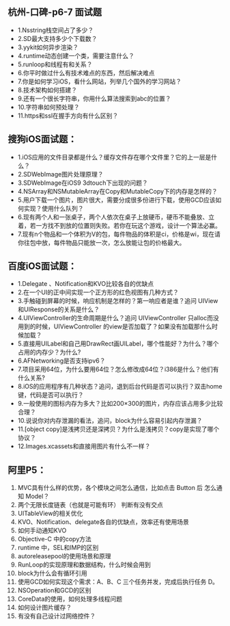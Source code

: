 ## 杭州-口碑-p6-7 面试题
- 1.Nsstring栈空间占了多少？
- 2.SD最大支持多少个下载数？
- 3.yykit如何异步渲染？
- 4.runtime动态创建一个类，需要注意什么？
- 5.runloop和线程有和关系？
- 6.你平时做过什么有技术难点的东西，然后解决难点
- 7.你是如何学习iOS，看什么网站，列举几个国外的学习网站？
- 8.技术架构如何搭建？
- 9.还有一个很长字符串，你用什么算法搜索到abc的位置？
- 10.字符串如何预处理？
- 11.https和ssl在握手方向有什么区别？

## 搜狗iOS面试题：
- 1.iOS应用的文件目录都是什么？缓存文件存在哪个文件里？它的上一层是什么？
- 2.SDWebImage图片处理原理？
- 3.SDWebImage在iOS9 3dtouch下出现的问题？
- 4.NSArray和NSMutableArray在Copy和MutableCopy下的内存是怎样的？
- 5.用户下载一个图片，图片很大，需要分成很多份进行下载，使用GCD应该如何实现？使用什么队列？
- 6.现有两个人和一张桌子，两个人依次在桌子上放硬币，硬币不能叠放、立着，若一方找不到放的位置则失败。若你在玩这个游戏，设计一个算法必赢。
- 7.现有n个物品和一个体积为V的包，每件物品的体积是ci，价格是wi，现在请你往包中放，每件物品只能放一次，怎么放能让包的价格最大。

## 百度iOS面试题：
- 1.Delegate 、Notification和KVO比较各自的优缺点
- 2.在一个UI的正中间实现一个正方形的红色视图有几种方式？
- 3.手触碰到屏幕的时候，响应机制是怎样的？第一响应者是谁？追问 UIView和UIResponse的关系是什么？
- 4.UIViewController的生命周期是什么？追问 UIViewController 只alloc而没用到的时候，UIViewController 的view是否加载了？如果没有加载那什么时候加载？
- 5.直接用UILabel和自己用DrawRect画UILabel，哪个性能好？为什么？哪个占用的内存少？为什么?
- 6.AFNetworking是否支持ipv6？
- 7.项目采用64位，为什么要用64位？怎么修改成64位？i386是什么？他们有什么关系?
- 8.iOS的应用程序有几种状态？追问，退到后台代码是否可以执行？双击home键，代码是否可以执行？
- 9.一般使用的图标内存为多大？比如200×300的图片，内存应该占用多少比较合理？
- 10.说说你对内存泄漏的看法，追问，block为什么容易引起内存泄漏？
- 11.[object copy]是浅拷贝还是深拷贝？为什么是浅拷贝？copy是实现了哪个协议？
- 12.Images.xcassets和直接用图片有什么不一样？

## 阿里P5：
1. MVC具有什么样的优势，各个模块之间怎么通信，比如点击 Button 后 怎么通知 Model？ 
2. 两个无限长度链表（也就是可能有环） 判断有没有交点 
3. UITableView的相关优化 
4. KVO、Notification、delegate各自的优缺点，效率还有使用场景 
5. 如何手动通知KVO 
6. Objective-C 中的copy方法 
7. runtime 中，SEL和IMP的区别 
8. autoreleasepool的使用场景和原理 
9. RunLoop的实现原理和数据结构，什么时候会用到 
10. block为什么会有循环引用 
11. 使用GCD如何实现这个需求：A、B、C 三个任务并发，完成后执行任务 D。 
12. NSOperation和GCD的区别 
13. CoreData的使用，如何处理多线程问题 
14. 如何设计图片缓存？ 
15. 有没有自己设计过网络控件？

